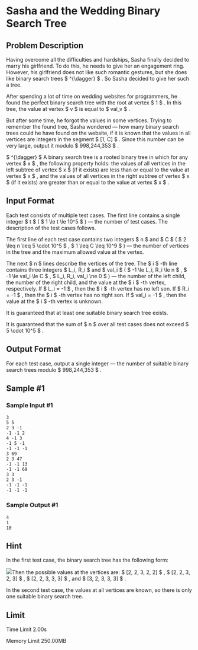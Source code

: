 # Sasha and the Wedding Binary Search Tree

## Problem Description

Having overcome all the difficulties and hardships, Sasha finally decided to marry his girlfriend. To do this, he needs to give her an engagement ring. However, his girlfriend does not like such romantic gestures, but she does like binary search trees $ ^{\dagger} $ . So Sasha decided to give her such a tree.

After spending a lot of time on wedding websites for programmers, he found the perfect binary search tree with the root at vertex $ 1 $ . In this tree, the value at vertex $ v $ is equal to $ val_v $ .

But after some time, he forgot the values in some vertices. Trying to remember the found tree, Sasha wondered — how many binary search trees could he have found on the website, if it is known that the values in all vertices are integers in the segment $ [1, C] $ . Since this number can be very large, output it modulo $ 998\,244\,353 $ .

 $ ^{\dagger} $ A binary search tree is a rooted binary tree in which for any vertex $ x $ , the following property holds: the values of all vertices in the left subtree of vertex $ x $ (if it exists) are less than or equal to the value at vertex $ x $ , and the values of all vertices in the right subtree of vertex $ x $ (if it exists) are greater than or equal to the value at vertex $ x $ .

## Input Format

Each test consists of multiple test cases. The first line contains a single integer $ t $ ( $ 1 \le t \le 10^5 $ ) — the number of test cases. The description of the test cases follows.

The first line of each test case contains two integers $ n $ and $ C $ ( $ 2 \leq n \leq 5 \cdot 10^5 $ , $ 1 \leq C \leq 10^9 $ ) — the number of vertices in the tree and the maximum allowed value at the vertex.

The next $ n $ lines describe the vertices of the tree. The $ i $ -th line contains three integers $ L_i, R_i $ and $ val_i $ ( $ -1 \le L_i, R_i \le n $ , $ -1 \le val_i \le C $ , $ L_i, R_i, val_i \ne 0 $ ) — the number of the left child, the number of the right child, and the value at the $ i $ -th vertex, respectively. If $ L_i = -1 $ , then the $ i $ -th vertex has no left son. If $ R_i = -1 $ , then the $ i $ -th vertex has no right son. If $ val_i = -1 $ , then the value at the $ i $ -th vertex is unknown.

It is guaranteed that at least one suitable binary search tree exists.

It is guaranteed that the sum of $ n $ over all test cases does not exceed $ 5 \cdot 10^5 $ .

## Output Format

For each test case, output a single integer — the number of suitable binary search trees modulo $ 998\,244\,353 $ .

## Sample #1

### Sample Input #1

```
3
5 5
2 3 -1
-1 -1 2
4 -1 3
-1 5 -1
-1 -1 -1
3 69
2 3 47
-1 -1 13
-1 -1 69
3 3
2 3 -1
-1 -1 -1
-1 -1 -1
```

### Sample Output #1

```
4
1
10
```

## Hint

In the first test case, the binary search tree has the following form:

 ![](https://cdn.luogu.com.cn/upload/vjudge_pic/CF1929F/10be688b7b5fc578d734940b94aa6e533b605a1c.png)Then the possible values at the vertices are: $ [2, 2, 3, 2, 2] $ , $ [2, 2, 3, 2, 3] $ , $ [2, 2, 3, 3, 3] $ , and $ [3, 2, 3, 3, 3] $ .

In the second test case, the values at all vertices are known, so there is only one suitable binary search tree.

## Limit



Time Limit
2.00s

Memory Limit
250.00MB